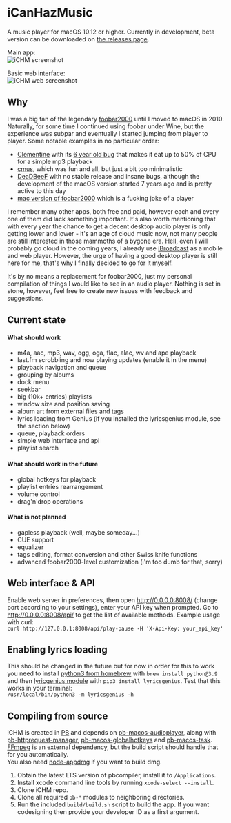 # iCanHazMusic
A music player for macOS 10.12 or higher. Currently in development, beta version can be downloaded on [the releases page](https://github.com/deseven/iCanHazMusic/releases).

Main app:  
![iCHM screenshot](https://d7.wtf/s/ichm.png)

Basic web interface:  
![iCHM web screenshot](https://d7.wtf/s/ichm-web.png)

## Why
I was a big fan of the legendary [foobar2000](https://www.foobar2000.org/) until I moved to macOS in 2010. Naturally, for some time I continued using foobar under Wine, but the experience was subpar and eventually I started jumping from player to player. Some notable examples in no particular order:
 - [Clementine](https://www.clementine-player.org/) with its [6 year old bug](https://github.com/clementine-player/Clementine/issues/4733) that makes it eat up to 50% of CPU for a simple mp3 playback
 - [cmus](https://cmus.github.io/), which was fun and all, but just a bit too minimalistic
 - [DeaDBeeF](https://deadbeef.sourceforge.io/) with no stable release and insane bugs, although the development of the macOS version started 7 years ago and is pretty active to this day
 - [mac version of foobar2000](https://www.foobar2000.org/mac) which is a fucking joke of a player

I remember many other apps, both free and paid, however each and every one of them did lack something important. It's also worth mentioning that with every year the chance to get a decent desktop audio player is only getting lower and lower - it's an age of cloud music now, not many people are still interested in those mammoths of a bygone era. Hell, even I will probably go cloud in the coming years, I already use [iBroadcast](https://www.ibroadcast.com/) as a mobile and web player. However, the urge of having a good desktop player is still here for me, that's why I finally decided to go for it myself.

It's by no means a replacement for foobar2000, just my personal compilation of things I would like to see in an audio player. Nothing is set in stone, however, feel free to create new issues with feedback and suggestions.

## Current state
#### What should work
 - m4a, aac, mp3, wav, ogg, oga, flac, alac, wv and ape playback
 - last.fm scrobbling and now playing updates (enable it in the menu)
 - playback navigation and queue
 - grouping by albums
 - dock menu
 - seekbar
 - big (10k+ entries) playlists
 - window size and position saving
 - album art from external files and tags
 - lyrics loading from Genius (if you installed the lyricsgenius module, see the section below)
 - queue, playback orders
 - simple web interface and api
 - playlist search

#### What should work in the future 
 - global hotkeys for playback
 - playlist entries rearrangement
 - volume control
 - drag'n'drop operations

#### What is not planned
 - gapless playback (well, maybe someday...)
 - CUE support
 - equalizer
 - tags editing, format conversion and other Swiss knife functions
 - advanced foobar2000-level customization (i'm too dumb for that, sorry)

## Web interface & API
Enable web server in preferences, then open http://0.0.0.0:8008/ (change port according to your settings), enter your API key when prompted. Go to http://0.0.0.0:8008/api/ to get the list of available methods. Example usage with curl:  
`curl http://127.0.0.1:8008/api/play-pause -H 'X-Api-Key: your_api_key'`

## Enabling lyrics loading
This should be changed in the future but for now in order for this to work you need to install [python3 from homebrew](https://formulae.brew.sh/formula/python@3.9) with `brew install python@3.9` and then [lyricgenius module](https://pypi.org/project/lyricsgenius/) with `pip3 install lyricsgenius`. Test that this works in your terminal:  
`/usr/local/bin/python3 -m lyricsgenius -h`

## Compiling from source
iCHM is created in [PB](http://purebasic.com) and depends on [pb-macos-audioplayer](https://github.com/deseven/pb-macos-audioplayer), along with [pb-httprequest-manager](https://github.com/deseven/pb-httprequest-manager), [pb-macos-globalhotkeys](https://github.com/deseven/pb-macos-globalhotkeys) and [pb-macos-task](https://github.com/deseven/pb-macos-task). [FFmpeg](https://www.ffmpeg.org/) is an external dependency, but the build script should handle that for you automatically.  
You also need [node-appdmg](https://github.com/LinusU/node-appdmg) if you want to build dmg.  
1. Obtain the latest LTS version of pbcompiler, install it to ```/Applications```.  
2. Install xcode command line tools by running ```xcode-select --install```.  
3. Clone iCHM repo.  
4. Clone all required `pb-*` modules to neighboring directories.  
5. Run the included ```build/build.sh``` script to build the app. If you want codesigning then provide your developer ID as a first argument.  
